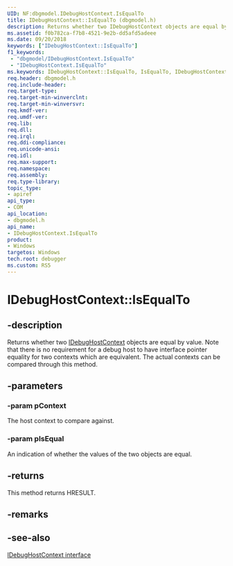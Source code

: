 ```yaml
---
UID: NF:dbgmodel.IDebugHostContext.IsEqualTo
title: IDebugHostContext::IsEqualTo (dbgmodel.h)
description: Returns whether two IDebugHostContext objects are equal by value. 
ms.assetid: f0b782ca-f7b8-4521-9e2b-dd5afd5adeee
ms.date: 09/20/2018
keywords: ["IDebugHostContext::IsEqualTo"]
f1_keywords:
 - "dbgmodel/IDebugHostContext.IsEqualTo"
 - "IDebugHostContext.IsEqualTo"
ms.keywords: IDebugHostContext::IsEqualTo, IsEqualTo, IDebugHostContext.IsEqualTo, IDebugHostContext::IsEqualTo, IDebugHostContext.IsEqualTo
req.header: dbgmodel.h
req.include-header:
req.target-type:
req.target-min-winverclnt:
req.target-min-winversvr:
req.kmdf-ver:
req.umdf-ver:
req.lib:
req.dll:
req.irql: 
req.ddi-compliance:
req.unicode-ansi:
req.idl:
req.max-support:
req.namespace:
req.assembly:
req.type-library: 
topic_type: 
- apiref
api_type: 
- COM
api_location: 
- dbgmodel.h
api_name: 
- IDebugHostContext.IsEqualTo
product:
- Windows
targetos: Windows
tech.root: debugger
ms.custom: RS5
---
```


# IDebugHostContext::IsEqualTo


## -description

Returns whether two [IDebugHostContext](nn-dbgmodel-idebughostcontext.md) objects are equal by value.  Note that there is no requirement for a debug host to have interface pointer equality for two contexts which are equivalent.  The actual contexts can be compared through this method.

## -parameters

### -param pContext
The host context to compare against.

### -param pIsEqual
An indication of whether the values of the two objects are equal.


## -returns
This method returns HRESULT.
## -remarks

## -see-also
[IDebugHostContext interface](nn-dbgmodel-idebughostcontext.md)
